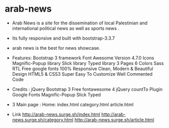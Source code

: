 # arab-news
- Arab News is a site for the dissemination of local Palestinian and international political news as well as sports news .
- Its fully responsive and built with bootstrap-3.3.7
- arab news is the best for news showcase.


- Features:
Bootstrap 3 framework
Font Awesome Version 4.7.0 Icons
Magnific-Popup library
Slick library
Typed library
3 Pages
6 Colors
Sass
RTL
Free google fonts
100% Responsive
Clean, Modern & Beautiful Design
HTML5 & CSS3
Super Easy To Customize
Well Commented Code



- Credits :
jQuery
Bootstrap 3
Free fontawesome 4
jQuery countTo Plugin
Google Fonts
Magnific-Popup
Slick
Typed


- 3 Main page :
Home: index.html
category.html
article.html



- Link
http://arab-news.surge.sh/index.html
http://arab-news.surge.sh/category.html
http://arab-news.surge.sh/article.html
